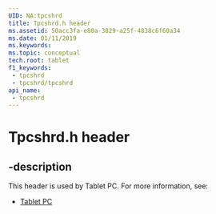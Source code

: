 ```yaml
---
UID: NA:tpcshrd
title: Tpcshrd.h header
ms.assetid: 50acc3fa-e80a-3829-a25f-4838c6f60a34
ms.date: 01/11/2019
ms.keywords: 
ms.topic: conceptual
tech.root: tablet
f1_keywords:
 - tpcshrd
 - tpcshrd/tpcshrd
api_name:
 - tpcshrd
---
```


# Tpcshrd.h header


## -description

This header is used by Tablet PC. For more information, see:

- [Tablet PC](../_tablet/index.md)

